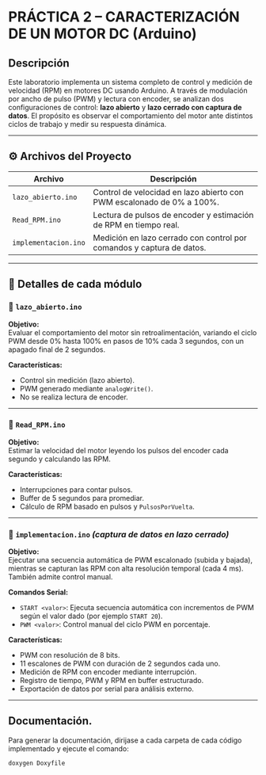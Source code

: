 # PRÁCTICA 2 – CARACTERIZACIÓN DE UN MOTOR DC (Arduino)

## Descripción

Este laboratorio implementa un sistema completo de control y medición de velocidad (RPM) en motores DC usando Arduino. A través de modulación por ancho de pulso (PWM) y lectura con encoder, se analizan dos configuraciones de control: **lazo abierto** y **lazo cerrado con captura de datos**. El propósito es observar el comportamiento del motor ante distintos ciclos de trabajo y medir su respuesta dinámica.

---

## ⚙️ Archivos del Proyecto

| Archivo                | Descripción                                                                 |
|------------------------|-----------------------------------------------------------------------------|
| `lazo_abierto.ino`     | Control de velocidad en lazo abierto con PWM escalonado de 0% a 100%.       |
| `Read_RPM.ino`         | Lectura de pulsos de encoder y estimación de RPM en tiempo real.            |
| `implementacion.ino`   | Medición en lazo cerrado con control por comandos y captura de datos.       |

---

## 🧾 Detalles de cada módulo

### 🔹 `lazo_abierto.ino`

**Objetivo:**  
Evaluar el comportamiento del motor sin retroalimentación, variando el ciclo PWM desde 0% hasta 100% en pasos de 10% cada 3 segundos, con un apagado final de 2 segundos.

**Características:**
- Control sin medición (lazo abierto).
- PWM generado mediante `analogWrite()`.
- No se realiza lectura de encoder.

---

### 🔹 `Read_RPM.ino`

**Objetivo:**  
Estimar la velocidad del motor leyendo los pulsos del encoder cada segundo y calculando las RPM.

**Características:**
- Interrupciones para contar pulsos.
- Buffer de 5 segundos para promediar.
- Cálculo de RPM basado en pulsos y `PulsosPorVuelta`.

---

### 🔹 `implementacion.ino` *(captura de datos en lazo cerrado)*

**Objetivo:**  
Ejecutar una secuencia automática de PWM escalonado (subida y bajada), mientras se capturan las RPM con alta resolución temporal (cada 4 ms). También admite control manual.

**Comandos Serial:**
- `START <valor>`: Ejecuta secuencia automática con incrementos de PWM según el valor dado (por ejemplo `START 20`).
- `PWM <valor>`: Control manual del ciclo PWM en porcentaje.

**Características:**
- PWM con resolución de 8 bits.
- 11 escalones de PWM con duración de 2 segundos cada uno.
- Medición de RPM con encoder mediante interrupción.
- Registro de tiempo, PWM y RPM en buffer estructurado.
- Exportación de datos por serial para análisis externo.

---

## Documentación.
Para generar la documentación, dirijase a cada carpeta de cada código implementado y ejecute el comando: 

```bash
doxygen Doxyfile

```
